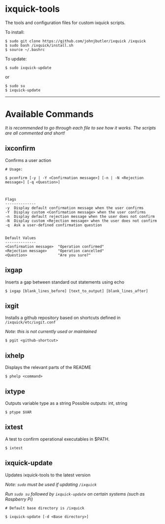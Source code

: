 # ixquick-tools

The tools and configuration files for custom ixquick scripts.

To install:

```
$ sudo git clone https://github.com/johnjbutler/ixquick /ixquick
$ sudo bash /ixquick/install.sh
$ source ~/.bashrc
```

To update:
```
$ sudo ixquick-update
```

or
```
$ sudo su
$ ixquick-update
```

---

# Available Commands

*It is recommended to go through each file to see how it works. The scripts are all commented and short!*


## ixconfirm

Confirms a user action

```
# Usage:

$ pconfirm [-y | -Y <Confirmation message>] [-n | -N <Rejection message>] [-q <Question>]



Flags
--------------
-y  Display default confirmation message when the user confirms
-Y  Display custom <Confirmation message> when the user confirms
-n  Display default rejection message when the user does not confirm
-N  Display custom <Rejection message> when the user does not confirm
-q  Ask a user-defined confirmation question


Default Values
--------------
<Confirmation message>  "Operation confirmed"
<Rejection message>     "Operation cancelled"
<Question>              "Are you sure?"
```


## ixgap

Inserts a gap between standard out statements using echo

```
$ ixgap [blank_lines_before] [text_to_output] [blank_lines_after]
```


## ixgit

Installs a github repository based on shortcuts defined in `/ixquick/etc/ixgit.conf`

*Note: this is not currently used or maintained*

```
$ pgit <github-shortcut>
```


## ixhelp

Displays the relevant parts of the README

```
$ phelp <command>
```

## ixtype

Outputs variable type as a string
Possible outputs: int, string

```
$ ptype $VAR
```

## ixtest

A test to confirm operational executables in $PATH.

```
$ ixtest
```

## ixquick-update

Updates ixquick-tools to the latest version

*Note: `sudo` must be used if updating `/ixquick`*

*Run `sudo su` followed by `ixquick-update` on certain systems (such as Raspberry Pi)*

```
# Default base directory is /ixquick

$ ixquick-update [-d <Base directory>]
```

